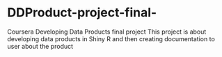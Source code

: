 # DDProduct-project-final-
Coursera Developing Data Products final project
This project is about developing data products in Shiny R and then creating documentation to user about the product
